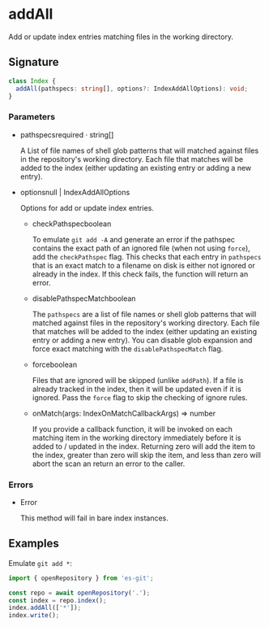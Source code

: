 # addAll

Add or update index entries matching files in the working directory.

## Signature

```ts
class Index {
  addAll(pathspecs: string[], options?: IndexAddAllOptions): void;
}
```

### Parameters

<ul class="param-ul">
  <li class="param-li param-li-root">
    <span class="param-name">pathspecs</span><span class="param-required">required</span>&nbsp;·&nbsp;<span class="param-type">string[]</span>
    <br>
    <p class="param-description">A List of file names of shell glob patterns that will matched against files in the repository&#39;s working directory. Each file that matches will be added to the index (either updating an existing entry or adding a new entry).</p>
  </li>
  <li class="param-li param-li-root">
    <span class="param-name">options</span><span class="param-type">null | IndexAddAllOptions</span>
    <br>
    <p class="param-description">Options for add or update index entries.</p>
    <ul class="param-ul">
      <li class="param-li">
        <span class="param-name">checkPathspec</span><span class="param-type">boolean</span>
        <br>
        <p class="param-description">To emulate <code>git add -A</code> and generate an error if the pathspec contains the exact path of an ignored file (when not using <code>force</code>), add the <code>checkPathspec</code> flag. This checks that each entry in <code>pathspecs</code> that is an exact match to a filename on disk is either not ignored or already in the index. If this check fails, the function will return an error.</p>
      </li>
      <li class="param-li">
        <span class="param-name">disablePathspecMatch</span><span class="param-type">boolean</span>
        <br>
        <p class="param-description">The <code>pathspecs</code> are a list of file names or shell glob patterns that will matched against files in the repository&#39;s working directory. Each file that matches will be added to the index (either updating an existing entry or adding a new entry). You can disable glob expansion and force exact matching with the <code>disablePathspecMatch</code> flag.</p>
      </li>
      <li class="param-li">
        <span class="param-name">force</span><span class="param-type">boolean</span>
        <br>
        <p class="param-description">Files that are ignored will be skipped (unlike <code>addPath</code>). If a file is already tracked in the index, then it will be updated even if it is ignored. Pass the <code>force</code> flag to skip the checking of ignore rules.</p>
      </li>
      <li class="param-li">
        <span class="param-name">onMatch</span><span class="param-type">(args: IndexOnMatchCallbackArgs) =&gt; number</span>
        <br>
        <p class="param-description">If you provide a callback function, it will be invoked on each matching item in the working directory immediately before it is added to / updated in the index. Returning zero will add the item to the index, greater than zero will skip the item, and less than zero will abort the scan an return an error to the caller.</p>
      </li>
    </ul>
  </li>
</ul>

### Errors

<ul class="param-ul">
  <li class="param-li param-li-root">
    <span class="param-type">Error</span>
    <br>
    <p class="param-description">This method will fail in bare index instances.</p>
  </li>
</ul>

## Examples

Emulate `git add *`:

```ts
import { openRepository } from 'es-git';

const repo = await openRepository('.');
const index = repo.index();
index.addAll(['*']);
index.write();
```